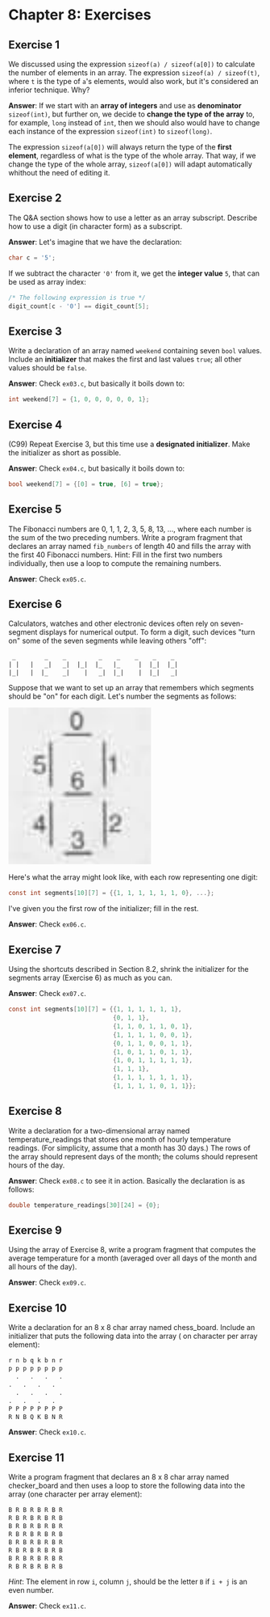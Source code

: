 # Chapter 8: Exercises

## Exercise 1
We discussed using the expression `sizeof(a) / sizeof(a[0])` to calculate the number of elements in an array. The expression `sizeof(a) / sizeof(t)`, where `t` is the type of ``a``'s elements, would also work, but it's considered an inferior technique. Why?

**Answer**: If we start with an **array of integers** and use as **denominator** `sizeof(int)`, but further on, we decide to **change the type of the array** to, for example, ``long`` instead of ``int``, then we should also would have to change each instance of the expression ``sizeof(int)`` to ``sizeof(long)``.

The expression `sizeof(a[0])` will always return the type of the **first element**, regardless of what is the type of the whole array. That way, if we change the type of the whole array, `sizeof(a[0])` will adapt automatically whithout the need of editing it.

## Exercise 2
The Q&A section shows how to use a letter as an array subscript. Describe how to use a digit (in character form) as a subscript.

**Answer**: Let's imagine that we have the declaration:
```c
char c = '5';
```

If we subtract the character `'0'` from it, we get the **integer value** `5`, that can be used as array index:

```c
/* The following expression is true */
digit_count[c - '0'] == digit_count[5];
```

## Exercise 3
Write a declaration of an array named ``weekend`` containing seven ``bool`` values. Include an **initializer** that makes the first and last values ``true``; all other values should be ``false``.

**Answer**: Check ``ex03.c``, but basically it boils down to:

```c
int weekend[7] = {1, 0, 0, 0, 0, 0, 1};
```

## Exercise 4
(C99) Repeat Exercise 3, but this time use a **designated initializer**. Make the initializer as short as possible.

**Answer**: Check ``ex04.c``, but basically it boils down to:

```c
bool weekend[7] = {[0] = true, [6] = true};
```

## Exercise 5
The Fibonacci numbers are 0, 1, 1, 2, 3, 5, 8, 13, ..., where each number is the sum of the two preceding numbers. Write a program fragment that declares an array named ``fib_numbers`` of length 40 and fills the array with the first 40 Fibonacci numbers. Hint: Fill in the first two numbers individually, then use a loop to compute the remaining numbers.

**Answer**: Check ``ex05.c``.

## Exercise 6
Calculators, watches and other electronic devices often rely on seven-segment displays for numerical output. To form a digit, such devices "turn on" some of the seven segments while leaving others "off":

```
 _        _    _         _    _    _    _    _ 
| |   |   _|   _|  |_|  |_   |_     |  |_|  |_|
|_|   |  |_    _|    |   _|  |_|    |  |_|   _|
```

Suppose that we want to set up an array that remembers which segments should be "on" for each digit. Let's number the segments as follows:

![seven segment screenshot](seven_segment.png)

Here's what the array might look like, with each row representing one digit:

```c
const int segments[10][7] = {{1, 1, 1, 1, 1, 1, 0}, ...};
```

I've given you the first row of the initializer; fill in the rest.

**Answer**: Check ``ex06.c``.

## Exercise 7
Using the shortcuts described in Section 8.2, shrink the initializer for the segments array (Exercise 6) as much as you can.

**Answer**: Check ``ex07.c``.

```c
const int segments[10][7] = {{1, 1, 1, 1, 1, 1},
                             {0, 1, 1},
                             {1, 1, 0, 1, 1, 0, 1},
                             {1, 1, 1, 1, 0, 0, 1},
                             {0, 1, 1, 0, 0, 1, 1},
                             {1, 0, 1, 1, 0, 1, 1},
                             {1, 0, 1, 1, 1, 1, 1},
                             {1, 1, 1},
                             {1, 1, 1, 1, 1, 1, 1},
                             {1, 1, 1, 1, 0, 1, 1}};

```

## Exercise 8
Write a declaration for a two-dimensional array named temperature_readings that stores one month of hourly temperature readings. (For simplicity, assume that a month has 30 days.) The rows of the array should represent days of the month; the colums should represent hours of the day.

**Answer**: Check ``ex08.c`` to see it in action. Basically the declaration is as follows:
```c
double temperature_readings[30][24] = {0};
```

## Exercise 9
Using the array of Exercise 8, write a program fragment that computes the average temperature for a month (averaged over all days of the month and all hours of the day).

**Answer**: Check ``ex09.c``.

## Exercise 10
Write a declaration for an 8 x 8 char array named chess_board. Include an initializer that puts the following data into the array ( on character per array element):
```
r n b q k b n r
p p p p p p p p
  .   .   .   .
.   .   .   .
  .   .   .   .
.   .   .   .
P P P P P P P P
R N B Q K B N R
```

**Answer**: Check ``ex10.c``.

## Exercise 11
Write a program fragment that declares an 8 x 8 char array named checker_board and then uses a loop to store the following data into the array (one character per array element):

```
B R B R B R B R
R B R B R B R B
B R B R B R B R
R B R B R B R B
B R B R B R B R
R B R B R B R B
B R B R B R B R
R B R B R B R B
```

*Hint*: The element in row ``i``, column ``j``, should be the letter ``B`` if ``i + j`` is an even number.

**Answer**: Check ``ex11.c``.
